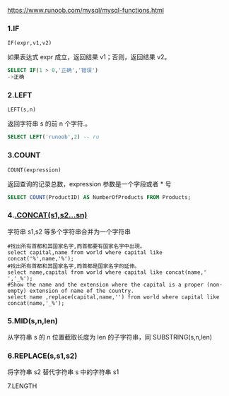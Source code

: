 https://www.runoob.com/mysql/mysql-functions.html

### 1.IF

`IF(expr,v1,v2)`

如果表达式 expr 成立，返回结果 v1；否则，返回结果 v2。

```sql
SELECT IF(1 > 0,'正确','错误')    
->正确
```

### 2.LEFT

`LEFT(s,n)`

返回字符串 s 的前 n 个字符.。

```sql
SELECT LEFT('runoob',2) -- ru
```

### 3.COUNT

`COUNT(expression)`

 返回查询的记录总数，expression 参数是一个字段或者 * 号

```sql
SELECT COUNT(ProductID) AS NumberOfProducts FROM Products;
```

### 4.[.CONCAT(s1,s2...sn)](https://www.runoob.com/mysql/mysql-functions.html)

字符串 s1,s2 等多个字符串合并为一个字符串

```mysql
#找出所有首都和其国家名字,而首都要有国家名字中出現。
select capital,name from world where capital like concat('%',name,'%'); 
#找出所有首都和其国家名字,而首都是国家名字的延伸。
select name,capital from world where capital like concat(name,' ','_%');
#Show the name and the extension where the capital is a proper (non-empty) extension of name of the country.
select name ,replace(capital,name,'') from world where capital like concat(name,'_%');
```

### 5.MID(s,n,len)

从字符串 s 的 n 位置截取长度为 len 的子字符串，同 SUBSTRING(s,n,len)

### 6.REPLACE(s,s1,s2)

将字符串 s2 替代字符串 s 中的字符串 s1

7.LENGTH 
